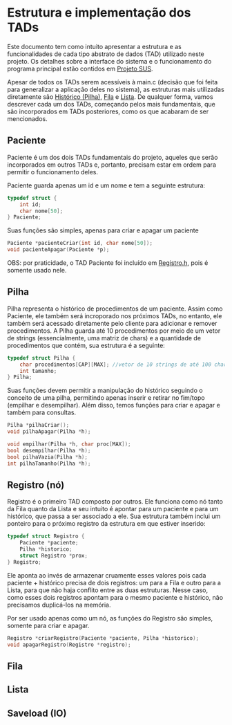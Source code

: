 # Estrutura e implementação dos TADs
Este documento tem como intuito apresentar a estrutura e as funcionalidades de cada tipo abstrato de dados (TAD) utilizado neste projeto. Os detalhes sobre a interface do sistema e o funcionamento do programa principal estão contidos em [Projeto SUS](../README.md).  

Apesar de todos os TADs serem acessíveis à main.c (decisão que foi feita para generalizar a aplicação deles no sistema), as estruturas mais utilizadas diretamente são [Histórico (Pilha)](Pilha.h), [Fila](Fila.h) e [Lista](Lista.h). De qualquer forma, vamos descrever cada um dos TADs, começando pelos mais fundamentais, que são incorporados em TADs posteriores, como os que acabaram de ser mencionados.  

## Paciente
Paciente é um dos dois TADs fundamentais do projeto, aqueles que serão incorporados em outros TADs e, portanto, precisam estar em ordem para permitir o funcionamento deles.  

Paciente guarda apenas um id e um nome e tem a seguinte estrutura:  

```c
typedef struct {
    int id;
    char nome[50];
} Paciente;
```

Suas funções são simples, apenas para criar e apagar um paciente  

```c
Paciente *pacienteCriar(int id, char nome[50]);
void pacienteApagar(Paciente *p);
```

OBS: por praticidade, o TAD Paciente foi incluído em [Registro.h](Registro.h), pois é somente usado nele.

## Pilha
Pilha representa o histórico de procedimentos de um paciente. Assim como Paciente, ele também será incroporado nos próximos TADs, no entanto, ele também será acessado diretamente pelo cliente para adicionar e remover procedimentos. A Pilha guarda até 10 procedimentos por meio de um vetor de strings (essencialmente, uma matriz de chars) e a quantidade de procedimentos que contém, sua estrutura é a seguinte:

```c
typedef struct Pilha {
    char procedimentos[CAP][MAX]; //vetor de 10 strings de até 100 chars
    int tamanho;
} Pilha;
```

Suas funções devem permitir a manipulação do histórico seguindo o conceito de uma pilha, permitindo apenas inserir e retirar no fim/topo (empilhar e desempilhar). Além disso, temos funções para criar e apagar e também para consultas.

```c
Pilha *pilhaCriar();
void pilhaApagar(Pilha *h);

void empilhar(Pilha *h, char proc[MAX]);
bool desempilhar(Pilha *h);
bool pilhaVazia(Pilha *h);
int pilhaTamanho(Pilha *h);
```

## Registro (nó)
Registro é o primeiro TAD composto por outros. Ele funciona como nó tanto da Fila quanto da Lista e seu intuito é apontar para um paciente e para um histórico, que passa a ser associado a ele. Sua estrutura também inclui um ponteiro para o próximo registro da estrutura em que estiver inserido:

```c
typedef struct Registro {
    Paciente *paciente;
    Pilha *historico;
    struct Registro *prox;
} Registro;
```

Ele aponta ao invés de armazenar cruamente esses valores pois cada paciente + histórico precisa de dois registros: um para a Fila e outro para a Lista, para que não haja conflito entre as duas estruturas. Nesse caso, como esses dois registros apontam para o mesmo paciente e histórico, não precisamos duplicá-los na memória.  

Por ser usado apenas como um nó, as funções do Registro são simples, somente para criar e apagar.

```c
Registro *criarRegistro(Paciente *paciente, Pilha *historico);
void apagarRegistro(Registro *registro);
```

## Fila

## Lista

## Saveload (IO)
